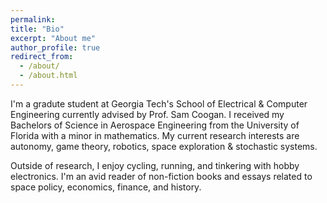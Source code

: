 ```yaml
---
permalink: 
title: "Bio"
excerpt: "About me"
author_profile: true
redirect_from: 
  - /about/
  - /about.html
---
```

I'm a gradute student at Georgia Tech's School of Electrical & Computer Engineering currently advised by Prof. Sam Coogan. I received my Bachelors of Science in Aerospace Engineering from the University of Florida with a minor in mathematics. My current research interests are autonomy, game theory, robotics, space exploration & stochastic systems.

Outside of research, I enjoy cycling, running, and tinkering with hobby electronics. I'm an avid reader of non-fiction books and essays related to space policy, economics, finance, and history. 


